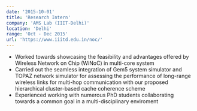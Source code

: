 ```yaml
---
date: '2015-10-01'
title: 'Research Intern'
company: 'AMS Lab (IIIT-Delhi)'
location: 'Delhi'
range: 'Oct - Dec 2015'
url: 'https://www.iiitd.edu.in/noc/'
---
```


- Worked towards showcasing the feasibility and advantages offered by Wireless Network on Chip (WiNoC) in multi-core system
- Carried out the seamless integration of Gem5 system simulator and TOPAZ network simulator for assessing the performance of long-range wireless links for multi-hop communication with our proposed hierarchical cluster-based cache coherence scheme
- Experienced working with numerous PhD students collaborating towards a common goal in a multi-disciplinary enviroment
